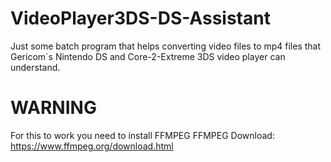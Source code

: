 # VideoPlayer3DS-DS-Assistant
Just some batch program that helps converting video files to mp4 files that Gericom`s Nintendo DS and Core-2-Extreme 3DS video player can understand.

# WARNING 
For this to work you need to install FFMPEG
FFMPEG Download: 
https://www.ffmpeg.org/download.html

